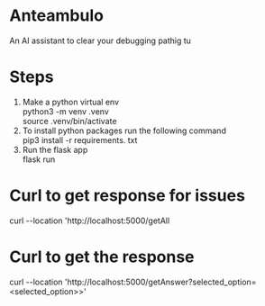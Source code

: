 # Anteambulo
An AI assistant to clear your debugging pathig tu

# Steps
1. Make a python virtual env<br>
python3 -m venv .venv<br>
source .venv/bin/activate<br>
2. To install python packages run the following command<br>
pip3 install -r requirements. txt<br>
3. Run the flask app<br>
flask run

# Curl to get response for issues
curl --location 'http://localhost:5000/getAll

# Curl to get the response 
curl --location 'http://localhost:5000/getAnswer?selected_option=<selected_option>>'

